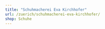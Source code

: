 ```yaml
---
title: "Schuhmacherei Eva Kirchhofer"
url: /zuerich/schuhmacherei-eva-kirchhofer/
shop: Schuhe
---
```

